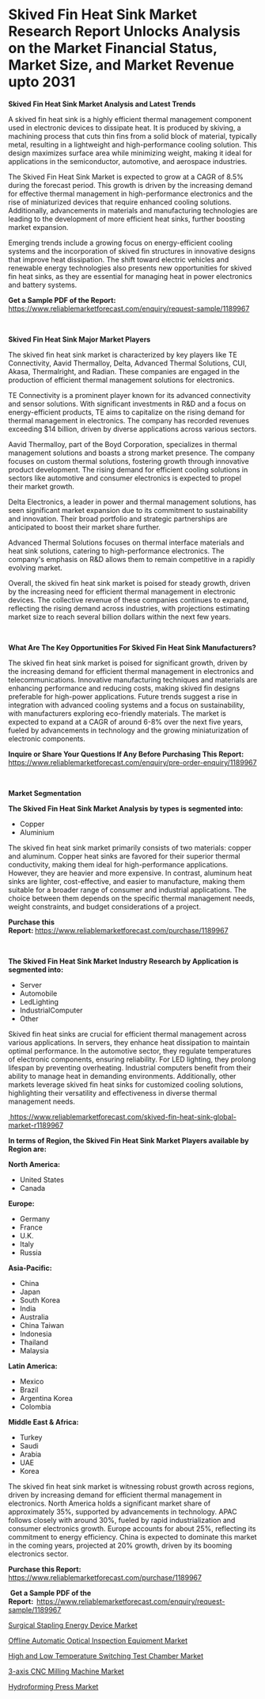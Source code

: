 <p><h1>Skived Fin Heat Sink Market Research Report Unlocks Analysis on the Market Financial Status, Market Size, and Market Revenue upto 2031</h1></p><p><strong>Skived Fin Heat Sink Market Analysis and Latest Trends</strong></p>
<p><p>A skived fin heat sink is a highly efficient thermal management component used in electronic devices to dissipate heat. It is produced by skiving, a machining process that cuts thin fins from a solid block of material, typically metal, resulting in a lightweight and high-performance cooling solution. This design maximizes surface area while minimizing weight, making it ideal for applications in the semiconductor, automotive, and aerospace industries.</p><p>The Skived Fin Heat Sink Market is expected to grow at a CAGR of 8.5% during the forecast period. This growth is driven by the increasing demand for effective thermal management in high-performance electronics and the rise of miniaturized devices that require enhanced cooling solutions. Additionally, advancements in materials and manufacturing technologies are leading to the development of more efficient heat sinks, further boosting market expansion. </p><p>Emerging trends include a growing focus on energy-efficient cooling systems and the incorporation of skived fin structures in innovative designs that improve heat dissipation. The shift toward electric vehicles and renewable energy technologies also presents new opportunities for skived fin heat sinks, as they are essential for managing heat in power electronics and battery systems.</p></p>
<p><strong>Get a Sample PDF of the Report:&nbsp;</strong> <a href="https://www.reliablemarketforecast.com/enquiry/request-sample/1189967?utm_campaign=1169&utm_medium=2&utm_source=Github&utm_content=ia&utm_term=30102024&utm_id=skived-fin-heat-sink">https://www.reliablemarketforecast.com/enquiry/request-sample/1189967</a></p>
<p>&nbsp;</p>
<p><strong>Skived Fin Heat Sink Major Market Players</strong></p>
<p><p>The skived fin heat sink market is characterized by key players like TE Connectivity, Aavid Thermalloy, Delta, Advanced Thermal Solutions, CUI, Akasa, Thermalright, and Radian. These companies are engaged in the production of efficient thermal management solutions for electronics.</p><p>TE Connectivity is a prominent player known for its advanced connectivity and sensor solutions. With significant investments in R&D and a focus on energy-efficient products, TE aims to capitalize on the rising demand for thermal management in electronics. The company has recorded revenues exceeding $14 billion, driven by diverse applications across various sectors.</p><p>Aavid Thermalloy, part of the Boyd Corporation, specializes in thermal management solutions and boasts a strong market presence. The company focuses on custom thermal solutions, fostering growth through innovative product development. The rising demand for efficient cooling solutions in sectors like automotive and consumer electronics is expected to propel their market growth.</p><p>Delta Electronics, a leader in power and thermal management solutions, has seen significant market expansion due to its commitment to sustainability and innovation. Their broad portfolio and strategic partnerships are anticipated to boost their market share further.</p><p>Advanced Thermal Solutions focuses on thermal interface materials and heat sink solutions, catering to high-performance electronics. The company's emphasis on R&D allows them to remain competitive in a rapidly evolving market.</p><p>Overall, the skived fin heat sink market is poised for steady growth, driven by the increasing need for efficient thermal management in electronic devices. The collective revenue of these companies continues to expand, reflecting the rising demand across industries, with projections estimating market size to reach several billion dollars within the next few years.</p></p>
<p>&nbsp;</p>
<p><strong>What Are The Key Opportunities For Skived Fin Heat Sink Manufacturers?</strong></p>
<p><p>The skived fin heat sink market is poised for significant growth, driven by the increasing demand for efficient thermal management in electronics and telecommunications. Innovative manufacturing techniques and materials are enhancing performance and reducing costs, making skived fin designs preferable for high-power applications. Future trends suggest a rise in integration with advanced cooling systems and a focus on sustainability, with manufacturers exploring eco-friendly materials. The market is expected to expand at a CAGR of around 6-8% over the next five years, fueled by advancements in technology and the growing miniaturization of electronic components.</p></p>
<p><strong>Inquire or Share Your Questions If Any Before Purchasing This Report:</strong> <a href="https://www.reliablemarketforecast.com/enquiry/pre-order-enquiry/1189967?utm_campaign=1169&utm_medium=2&utm_source=Github&utm_content=ia&utm_term=30102024&utm_id=skived-fin-heat-sink">https://www.reliablemarketforecast.com/enquiry/pre-order-enquiry/1189967</a></p>
<p>&nbsp;</p>
<p><strong>Market Segmentation</strong></p>
<p><strong>The Skived Fin Heat Sink Market Analysis by types is segmented into:</strong></p>
<p><ul><li>Copper</li><li>Aluminium</li></ul></p>
<p><p>The skived fin heat sink market primarily consists of two materials: copper and aluminum. Copper heat sinks are favored for their superior thermal conductivity, making them ideal for high-performance applications. However, they are heavier and more expensive. In contrast, aluminum heat sinks are lighter, cost-effective, and easier to manufacture, making them suitable for a broader range of consumer and industrial applications. The choice between them depends on the specific thermal management needs, weight constraints, and budget considerations of a project.</p></p>
<p><strong>Purchase this Report:&nbsp;</strong><a href="https://www.reliablemarketforecast.com/purchase/1189967?utm_campaign=1169&utm_medium=2&utm_source=Github&utm_content=ia&utm_term=30102024&utm_id=skived-fin-heat-sink">https://www.reliablemarketforecast.com/purchase/1189967</a></p>
<p>&nbsp;</p>
<p><strong>The Skived Fin Heat Sink Market Industry Research by Application is segmented into:</strong></p>
<p><ul><li>Server</li><li>Automobile</li><li>LedLighting</li><li>IndustrialComputer</li><li>Other</li></ul></p>
<p><p>Skived fin heat sinks are crucial for efficient thermal management across various applications. In servers, they enhance heat dissipation to maintain optimal performance. In the automotive sector, they regulate temperatures of electronic components, ensuring reliability. For LED lighting, they prolong lifespan by preventing overheating. Industrial computers benefit from their ability to manage heat in demanding environments. Additionally, other markets leverage skived fin heat sinks for customized cooling solutions, highlighting their versatility and effectiveness in diverse thermal management needs.</p></p>
<p><a href="https://www.reliablemarketforecast.com/skived-fin-heat-sink-global-market-r1189967?utm_campaign=1169&utm_medium=2&utm_source=Github&utm_content=ia&utm_term=30102024&utm_id=skived-fin-heat-sink">&nbsp;https://www.reliablemarketforecast.com/skived-fin-heat-sink-global-market-r1189967</a></p>
<p><strong>In terms of Region, the Skived Fin Heat Sink Market Players available by Region are:</strong></p>
<p>
    <p> <strong> North America: </strong>
        <ul>
            <li>United States</li>
            <li>Canada</li>
        </ul>
        </p> 
    <p> <strong> Europe: </strong>
        <ul>
            <li>Germany</li>
            <li>France</li>
            <li>U.K.</li>
            <li>Italy</li>
            <li>Russia</li>
        </ul>
        </p> 
    <p> <strong> Asia-Pacific: </strong>
        <ul>
            <li>China</li>
            <li>Japan</li>
            <li>South Korea</li>
            <li>India</li>
            <li>Australia</li>
            <li>China Taiwan</li>
            <li>Indonesia</li>
            <li>Thailand</li>
            <li>Malaysia</li>
        </ul>
        </p> 
    <p> <strong> Latin America: </strong>
        <ul>
            <li>Mexico</li>
            <li>Brazil</li>
            <li>Argentina Korea</li>
            <li>Colombia</li>
        </ul>
        </p> 
    <p> <strong> Middle East & Africa: </strong>
        <ul>
            <li>Turkey</li>
            <li>Saudi</li>
            <li>Arabia</li>
            <li>UAE</li>
            <li>Korea</li>
        </ul>
    </p>
    </p>
<p><p>The skived fin heat sink market is witnessing robust growth across regions, driven by increasing demand for efficient thermal management in electronics. North America holds a significant market share of approximately 35%, supported by advancements in technology. APAC follows closely with around 30%, fueled by rapid industrialization and consumer electronics growth. Europe accounts for about 25%, reflecting its commitment to energy efficiency. China is expected to dominate this market in the coming years, projected at 20% growth, driven by its booming electronics sector.</p></p>
<p><strong>Purchase this Report: </strong><a href="https://www.reliablemarketforecast.com/purchase/1189967?utm_campaign=1169&utm_medium=2&utm_source=Github&utm_content=ia&utm_term=30102024&utm_id=skived-fin-heat-sink">https://www.reliablemarketforecast.com/purchase/1189967</a></p>
<p>&nbsp;<strong>Get a Sample PDF of the Report:&nbsp;&nbsp;</strong><a href="https://www.reliablemarketforecast.com/enquiry/request-sample/1189967?utm_campaign=1169&utm_medium=2&utm_source=Github&utm_content=ia&utm_term=30102024&utm_id=skived-fin-heat-sink">https://www.reliablemarketforecast.com/enquiry/request-sample/1189967</a></p>
<p><strong></strong></p>
<p><p><a href="https://www.linkedin.com/pulse/surgical-stapling-energy-device-market-global-share-wydnc?utm_campaign=1169&utm_medium=2&utm_source=Github&utm_content=ia&utm_term=30102024&utm_id=skived-fin-heat-sink">Surgical Stapling Energy Device Market</a></p><p><a href="https://issuu.com/reportprime-2/docs/offline-automatic-optical-inspectio_1dae27a3fd9165?utm_campaign=1169&utm_medium=2&utm_source=Github&utm_content=ia&utm_term=30102024&utm_id=skived-fin-heat-sink">Offline Automatic Optical Inspection Equipment Market</a></p><p><a href="https://issuu.com/reportprime-2/docs/high-and-low-temperature-switching-_676dc0181884d7?utm_campaign=1169&utm_medium=2&utm_source=Github&utm_content=ia&utm_term=30102024&utm_id=skived-fin-heat-sink">High and Low Temperature Switching Test Chamber Market</a></p><p><a href="https://github.com/nenitafam9o0/Market-Research-Report-List-1/blob/main/3-axis-cnc-milling-machine-market.md?utm_campaign=1169&utm_medium=2&utm_source=Github&utm_content=ia&utm_term=30102024&utm_id=skived-fin-heat-sink">3-axis CNC Milling Machine Market</a></p><p><a href="https://github.com/bailee2qhthar/Market-Research-Report-List-1/blob/main/hydroforming-press-market.md?utm_campaign=1169&utm_medium=2&utm_source=Github&utm_content=ia&utm_term=30102024&utm_id=skived-fin-heat-sink">Hydroforming Press Market</a></p></p>